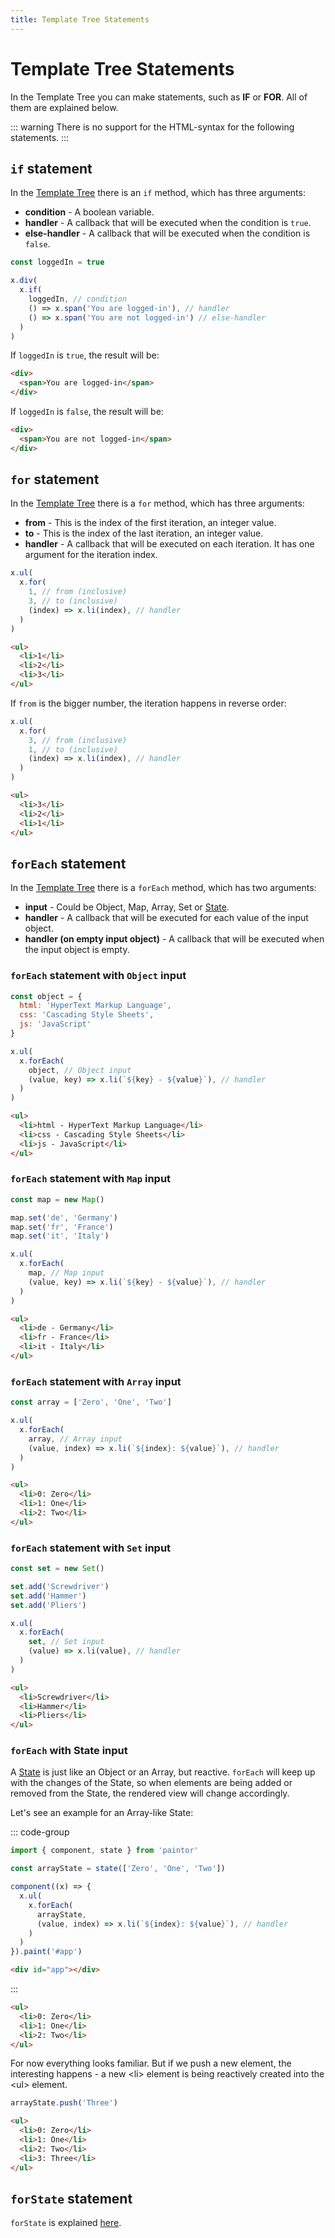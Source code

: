 ```yaml
---
title: Template Tree Statements
---
```


# Template Tree Statements

In the Template Tree you can make statements, such as **IF** or **FOR**.
All of them are explained below.

::: warning
There is no support for the HTML-syntax for the following statements.
:::

## `if` statement

In the [Template Tree](template-tree.md) there is an `if` method, which has
three arguments:

- **condition** - A boolean variable.
- **handler** - A callback that will be executed when the condition is `true`.
- **else-handler** - A callback that will be executed when the condition is
  `false`.

```js
const loggedIn = true

x.div(
  x.if(
    loggedIn, // condition
    () => x.span('You are logged-in'), // handler
    () => x.span('You are not logged-in') // else-handler
  )
)
```

If `loggedIn` is `true`, the result will be:
```html
<div>
  <span>You are logged-in</span>
</div>
```
If `loggedIn` is `false`, the result will be:
```html
<div>
  <span>You are not logged-in</span>
</div>
```

## `for` statement

In the [Template Tree](template-tree.md) there is a `for` method, which has
three arguments:

- **from** - This is the index of the first iteration, an integer value.
- **to** - This is the index of the last iteration, an integer value.
- **handler** - A callback that will be executed on each iteration. It has one
  argument for the iteration index.

```js
x.ul(
  x.for(
    1, // from (inclusive)
    3, // to (inclusive)
    (index) => x.li(index), // handler
  )
)
```
```html
<ul>
  <li>1</li>
  <li>2</li>
  <li>3</li>
</ul>
```

If `from` is the bigger number, the iteration happens in reverse order:

```js
x.ul(
  x.for(
    3, // from (inclusive)
    1, // to (inclusive)
    (index) => x.li(index), // handler
  )
)
```
```html
<ul>
  <li>3</li>
  <li>2</li>
  <li>1</li>
</ul>
```

## `forEach` statement

In the [Template Tree](template-tree.md) there is a `forEach` method,
which has two arguments:

- **input** - Could be Object, Map, Array, Set or [State](../reactivity/states.md).
- **handler** - A callback that will be executed for each value of the input
  object.
- **handler (on empty input object)** - A callback that will be executed when
  the input object is empty.

### `forEach` statement with `Object` input

```js
const object = {
  html: 'HyperText Markup Language',
  css: 'Cascading Style Sheets',
  js: 'JavaScript'
}

x.ul(
  x.forEach(
    object, // Object input
    (value, key) => x.li(`${key} - ${value}`), // handler
  )
)
```
```html
<ul>
  <li>html - HyperText Markup Language</li>
  <li>css - Cascading Style Sheets</li>
  <li>js - JavaScript</li>
</ul>
```

### `forEach` statement with `Map` input

```js
const map = new Map()

map.set('de', 'Germany')
map.set('fr', 'France')
map.set('it', 'Italy')

x.ul(
  x.forEach(
    map, // Map input
    (value, key) => x.li(`${key} - ${value}`), // handler
  )
)
```
```html
<ul>
  <li>de - Germany</li>
  <li>fr - France</li>
  <li>it - Italy</li>
</ul>
```

### `forEach` statement with `Array` input

```js
const array = ['Zero', 'One', 'Two']

x.ul(
  x.forEach(
    array, // Array input
    (value, index) => x.li(`${index}: ${value}`), // handler
  )
)
```
```html
<ul>
  <li>0: Zero</li>
  <li>1: One</li>
  <li>2: Two</li>
</ul>
```

### `forEach` statement with `Set` input

```js
const set = new Set()

set.add('Screwdriver')
set.add('Hammer')
set.add('Pliers')

x.ul(
  x.forEach(
    set, // Set input
    (value) => x.li(value), // handler
  )
)
```
```html
<ul>
  <li>Screwdriver</li>
  <li>Hammer</li>
  <li>Pliers</li>
</ul>
```

### `forEach` with State input

A [State](../reactivity/states.md) is just like an Object or an Array, but
reactive.
`forEach` will keep up with the changes of the State, so when elements are
being added or removed from the State, the rendered view will change
accordingly.

Let's see an example for an Array-like State: 

::: code-group
```js
import { component, state } from 'paintor'

const arrayState = state(['Zero', 'One', 'Two'])

component((x) => {
  x.ul(
    x.forEach(
      arrayState,
      (value, index) => x.li(`${index}: ${value}`), // handler
    )
  )
}).paint('#app')
```
```html
<div id="app"></div>
```
:::
```html
<ul>
  <li>0: Zero</li>
  <li>1: One</li>
  <li>2: Two</li>
</ul>
```

For now everything looks familiar. But if we push a new element, the interesting
happens - a new \<li\> element is being reactively created into the \<ul\>
element.

```js
arrayState.push('Three')
```
```html
<ul>
  <li>0: Zero</li>
  <li>1: One</li>
  <li>2: Two</li>
  <li>3: Three</li>
</ul>
```

## `forState` statement

`forState` is explained [here](../reactivity/using-forState.md).
